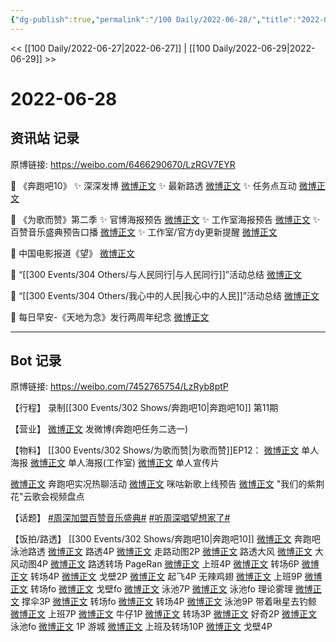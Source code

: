 ```yaml
---
{"dg-publish":true,"permalink":"/100 Daily/2022-06-28/","title":"2022-06-28","created":"2022-12-04T23:38:27.000+08:00","updated":"2023-04-11T14:46:33.000+08:00"}
---
```



<< [[100 Daily/2022-06-27\|2022-06-27]] | [[100 Daily/2022-06-29\|2022-06-29]] >>

# 2022-06-28

## 资讯站 记录

原博链接: https://weibo.com/6466290670/LzRGV7EYR

💫 《奔跑吧10》
✨ 深深发博 [微博正文](https://m.weibo.cn/6466290670/4785336103994661)
✨ 最新路透 [微博正文](https://m.weibo.cn/6466290670/4785440596694114)
✨ 任务点互动 [微博正文](https://m.weibo.cn/6466290670/4785335459124389)

💫 《为歌而赞》第二季
✨ 官博海报预告 [微博正文](https://m.weibo.cn/6466290670/4785276503986891)
✨ 工作室海报预告 [微博正文](https://m.weibo.cn/6466290670/4785277392390476)
✨ 百赞音乐盛典预告口播 [微博正文](https://m.weibo.cn/6466290670/4785377300187597)
✨ 工作室/官方dy更新提醒 [微博正文](https://m.weibo.cn/6466290670/4785313770376250)

💫 中国电影报道《望》 [微博正文](https://m.weibo.cn/6466290670/4785454459654975)

💫 “[[300 Events/304 Others/与人民同行\|与人民同行]]”活动总结 [微博正文](https://m.weibo.cn/6466290670/4785294186906741)

💫 “[[300 Events/304 Others/我心中的人民\|我心中的人民]]”活动总结 [微博正文](https://m.weibo.cn/6466290670/4785293515295695)

💫 每日早安-《天地为念》发行两周年纪念
[微博正文](https://m.weibo.cn/6466290670/4785251219672343)

---
## Bot 记录

原博链接: https://weibo.com/7452765754/LzRyb8ptP

【行程】
录制[[300 Events/302 Shows/奔跑吧10\|奔跑吧10]] 第11期

【营业】
[微博正文](https://weibo.com/1736988591/LzNWG4Ffm) 发微博(奔跑吧任务二选一)

【物料】
[[300 Events/302 Shows/为歌而赞\|为歌而赞]]EP12：
[微博正文](https://weibo.com/7565939272/LzMm6EbQa) 单人海报
[微博正文](https://weibo.com/7478855230/LzMoygHG5) 单人海报(工作室)
[微博正文](https://weibo.com/7565939272/LzO1ZxXNm) 单人宣传片

[微博正文](https://weibo.com/5242381821/LzNAVarNq) 奔跑吧实况热聊活动
[微博正文](https://weibo.com/1867028705/LzRiOcRM7) 咪咕新歌上线预告
[微博正文](https://weibo.com/1261788454/LzQhG6xND) "我们的紫荆花"云歌会视频盘点

【话题】
[#周深加盟百赞音乐盛典#](https://s.weibo.com/weibo?q=%23%E5%91%A8%E6%B7%B1%E5%8A%A0%E7%9B%9F%E7%99%BE%E8%B5%9E%E9%9F%B3%E4%B9%90%E7%9B%9B%E5%85%B8%23)
[#听周深唱望想家了#](https://s.weibo.com/weibo?q=%23%E5%90%AC%E5%91%A8%E6%B7%B1%E5%94%B1%E6%9C%9B%E6%83%B3%E5%AE%B6%E4%BA%86%23)

【饭拍/路透】
[[300 Events/302 Shows/奔跑吧10\|奔跑吧10]]
[微博正文](https://weibo.com/1878335471/LzPEVqwDg) 奔跑吧泳池路透
[微博正文](https://weibo.com/5122158435/LzNIC881i) 路透4P
[微博正文](https://weibo.com/5122158435/LzO6Ktawl) 走路动图2P
[微博正文](https://weibo.com/5122158435/LzQ2AfYbH) 路透大风
[微博正文](https://weibo.com/5122158435/LzQMppgH8) 大风动图4P
[微博正文](https://weibo.com/5122158435/LzRomrEeT) 路透转场
PageRan
[微博正文](https://weibo.com/7633014126/LzNOlykXM) 上班4P
[微博正文](https://weibo.com/7633014126/LzOsN3YIX) 转场6P
[微博正文](https://weibo.com/7633014126/LzOGuo0R1) 转场4P
[微博正文](https://weibo.com/7633014126/LzP6kajaO) 戈壁2P
[微博正文](https://weibo.com/7633014126/LzQnZlq9V) 起飞4P
无辣鸡翅
[微博正文](https://weibo.com/7495641082/LzO0HvuGS) 上班9P
[微博正文](https://weibo.com/7495641082/LzOxmuOyS) 转场fo
[微博正文](https://weibo.com/7495641082/LzPh91Wbh) 戈壁fo
[微博正文](https://weibo.com/7495641082/LzPFP5nsj) 泳池7P
[微博正文](https://weibo.com/7495641082/LzQUQb7vR) 泳池fo
理论雾理
[微博正文](https://weibo.com/7458115630/LzNU9cqOd) 撑伞3P
[微博正文](https://weibo.com/7458115630/LzPxwh8zV) 转场fo
[微博正文](https://weibo.com/7458115630/LzPygmTNV) 转场4P
[微博正文](https://weibo.com/7458115630/LzPWycCDZ) 泳池9P
带着啾星去钓鲸
[微博正文](https://weibo.com/3246571812/LzOdNcqIB) 上班7P
[微博正文](https://weibo.com/3246571812/LzORlqiNQ) 牛仔1P
[微博正文](https://weibo.com/3246571812/LzPdqcSju) 转场3P
[微博正文](https://weibo.com/3246571812/LzQ89nZjg) 好奇2P
[微博正文](https://weibo.com/3246571812/LzR8y2oox) 泳池fo
[微博正文](https://weibo.com/3246571812/LzRgfvXE4) 1P
游城
[微博正文](https://weibo.com/1801743981/LzO16jKyg) 上班及转场10P
[微博正文](https://weibo.com/1801743981/LzP7h1SmK) 戈壁4P
